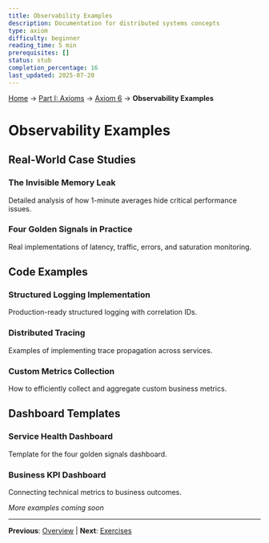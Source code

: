 ```yaml
---
title: Observability Examples
description: Documentation for distributed systems concepts
type: axiom
difficulty: beginner
reading_time: 5 min
prerequisites: []
status: stub
completion_percentage: 16
last_updated: 2025-07-20
---
```


<!-- Navigation -->
[Home](/) → [Part I: Axioms](/part1-axioms/) → [Axiom 6](/part1-axioms/axiom6-observability/) → **Observability Examples**

# Observability Examples

## Real-World Case Studies

### The Invisible Memory Leak
Detailed analysis of how 1-minute averages hide critical performance issues.

### Four Golden Signals in Practice
Real implementations of latency, traffic, errors, and saturation monitoring.

## Code Examples

### Structured Logging Implementation
Production-ready structured logging with correlation IDs.

### Distributed Tracing
Examples of implementing trace propagation across services.

### Custom Metrics Collection
How to efficiently collect and aggregate custom business metrics.

## Dashboard Templates

### Service Health Dashboard
Template for the four golden signals dashboard.

### Business KPI Dashboard
Connecting technical metrics to business outcomes.

*More examples coming soon*

---

**Previous**: [Overview](./) | **Next**: [Exercises](exercises.md)
